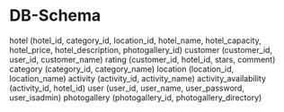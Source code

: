 # DB-Schema

hotel (hotel_id, category_id, location_id, hotel_name, hotel_capacity, hotel_price, hotel_description, photogallery_id)
customer (customer_id, user_id, customer_name)
rating (customer_id, hotel_id, stars, comment)
category (category_id, category_name)
location (location_id, location_name)
activity (activity_id, activity_name)
activity_availability (activity_id, hotel_id)
user (user_id, user_name, user_password, user_isadmin)
photogallery (photogallery_id, photogallery_directory)
